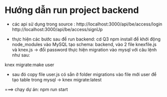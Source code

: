 # Hướng dẫn run project backend

- các api sử dụng trong source :
http://localhost:3000/api/be/access/login
http://localhost:3000/api/be/access/signUp

- thực hiện các bước sau để run backend:
cd Q3
npm install để khởi động node_modules
vào MySQL tạo schema: backend, vào 2 file knexfile.js và knex.js -> đổi password
thực hiện migration vào mysql với câu lệnh như sau:

knex migrate:make user
- sau đó copy file user.js có sẳn ở folder migrations vào file mới user để tạo table trong mysql
-> knex migrate:latest


===> chạy dự án: npm run start